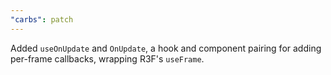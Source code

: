 ```yaml
---
"carbs": patch
---
```


Added `useOnUpdate` and `OnUpdate`, a hook and component pairing for adding per-frame callbacks, wrapping R3F's `useFrame`.
